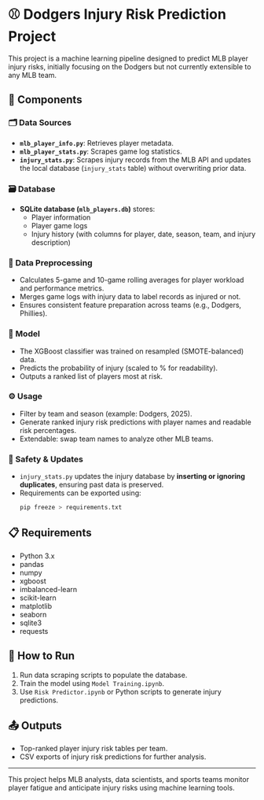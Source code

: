 
# ⚾ Dodgers Injury Risk Prediction Project

This project is a machine learning pipeline designed to predict MLB player injury risks, initially focusing on the Dodgers but not currently extensible to any MLB team.

## 📂 Components

### 🗂️ Data Sources

- **`mlb_player_info.py`**: Retrieves player metadata.
- **`mlb_player_stats.py`**: Scrapes game log statistics.
- **`injury_stats.py`**: Scrapes injury records from the MLB API and updates the local database (`injury_stats` table) without overwriting prior data.

### 🗃️ Database

- **SQLite database (`mlb_players.db`)** stores:
  - Player information
  - Player game logs
  - Injury history (with columns for player, date, season, team, and injury description)

### 🧹 Data Preprocessing

- Calculates 5-game and 10-game rolling averages for player workload and performance metrics.
- Merges game logs with injury data to label records as injured or not.
- Ensures consistent feature preparation across teams (e.g., Dodgers, Phillies).

### 🤖 Model

- The XGBoost classifier was trained on resampled (SMOTE-balanced) data.
- Predicts the probability of injury (scaled to % for readability).
- Outputs a ranked list of players most at risk.

### ⚙️ Usage

- Filter by team and season (example: Dodgers, 2025).
- Generate ranked injury risk predictions with player names and readable risk percentages.
- Extendable: swap team names to analyze other MLB teams.

### 🔄 Safety & Updates

- `injury_stats.py` updates the injury database by **inserting or ignoring duplicates**, ensuring past data is preserved.
- Requirements can be exported using:
  ```bash
  pip freeze > requirements.txt
  ```

## 📋 Requirements

- Python 3.x
- pandas
- numpy
- xgboost
- imbalanced-learn
- scikit-learn
- matplotlib
- seaborn
- sqlite3
- requests

## 🚀 How to Run

1. Run data scraping scripts to populate the database.
2. Train the model using `Model Training.ipynb`.
3. Use `Risk Predictor.ipynb` or Python scripts to generate injury predictions.

## 📤 Outputs

- Top-ranked player injury risk tables per team.
- CSV exports of injury risk predictions for further analysis.

---

This project helps MLB analysts, data scientists, and sports teams monitor player fatigue and anticipate injury risks using machine learning tools.
